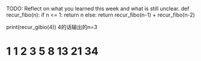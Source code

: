 TODO: Reflect on what you learned this week and what is still unclear.
def recur_fibo(n):
    if n <= 1:
       return n
    else:
        return recur_fibo(n-1) + recur_fibo(n-2)

print(recur_gibio(4))
  4的话输出的n=3
# 1 1 2 3 5 8 13 21 34